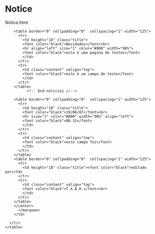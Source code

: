 # Notice
Notice.html
<!-- Notice by: Kisaragi
<table border="0" cellpadding="0"  cellspacing="1" style="border:solid blue 1px">
	  <tr>
	    <td bgcolor="blue" height="18" style="color:#FFFFFF"><center><b>NEWS</b></center></td>
	  </tr>
	  <tr>
	    <td>
	      <marquee id="scroller" scrollamount="3" direction="up" onMouseOver="scroller.scrollAmount='1';scroller.style.cursor='default'" onMouseOut="scroller.scrollAmount='3'" style="width:125px; height:200px">
		<center>
 
	          <!-- Begin.noticia1 //-->
		<table border="0" cellpadding="0"  cellspacing="1" width="125">
		  <tr>
		    <td height="18" class="title">
			<font color="black">Novidades</font><br>
			<hr align="left" size="1" color="#000" width="98%">
			<font color="black">esta é uma pagina de testes</font>
		    </td>
		  </tr>
		  <tr>
		    <td class="content" valign="top">
			<font color="black">este é um campo de teste</font>
		    </td>
		  </tr>
		</table>
	          <!-- End.noticia1 //-->
 
		<table border="0" cellpadding="0"  cellspacing="1" width="125">
		  <tr>
		    <td height="18" class="title">
			<font color="black">19/06/07</font><br>
			<hr size="1" color="#000" width="98%" align="left">
			<font color="black">00.31</font>
		    </td>
		  </tr>
		  <tr>
		    <td class="content" valign="top">
			<font color="black">este campo foi</font>
		    </td>
		  </tr>
		</table>
		<table border="0" cellpadding="0"  cellspacing="1" width="125">
		  <tr>
		    <td height="18" class="title"><font color="black">editado por</td>
		  </tr>
		  <tr>
		    <td class="content" valign="top">
			<font color="black">T.X.A.R.</font><br>
		    </td>
		  </tr>
		</table>
		</center>
	      </marquee>
	    </td>
 
	  </tr>
	</table>

